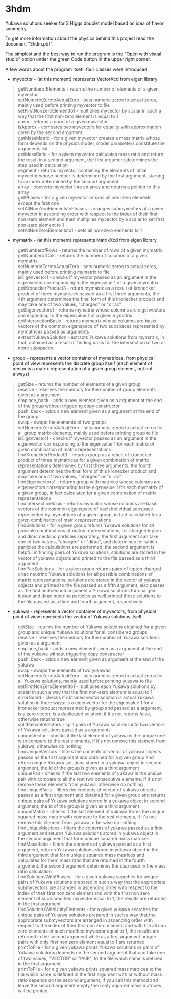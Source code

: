 # 3hdm
Yukawa solutions seeker for 3 Higgs doublet model based on idea of flavor symmetry.

To get more information about the physics behind this project read the document "3hdm.pdf".

The simplest and the best way to run the program is the "Open with visual studio" option under the green Code button in the upper right corner.

A few words about the program itsefl: four classes were introduced
- myvector - (at this moment) represents VectorXcd from eigen library<br/>
 > getNumberofElements - returns the number of elements of a given myvector<br/>
 > setNumericZerotoActualZero - sets numeric zeros to actual zeros, mainly used before printing myvector to file<br/>
 > setFirstNonZeroElementto1 - multiplies myvector by scalar in such a way that the first non-zero element is equal to 1<br/>
 > norm - returns a norm of a given myvector<br/>
 > isApprox - compares two myvectors for equality with approximation given by the second argument<br/>
 > getMassMatrix - for a given myvector creates a mass matrix whose form depends on the physics model, model parameters constitute the arguments list<br/>
 > getMassRatio - for a given myvector calculates mass ratio and return the result in a second argument, the first argument determines the step used in calculation<br/>
 > segment - returns myvector containing the elements of initial myvector whose number is determined by the first argument, starting from index determined by the second argument<br/>
 > array - converts myvector into an array and returns a pointer to this array<br/>
 > getPhases - for a given myvector returns all non-zero elements except the first one<br/>
 > setAllNonZeroElementstoPhases - arranges submyvectors of a given myvector in ascending order with respect to the index of their first non-zero element and then multiplies myvector by a scalar to set first non-zero element to 1<br/>
 > setAllNonZeroElementsto1 - sets all non-zero elements to 1

- mymatrix - (at this moment) represents MatrixXcd from eigen library
 > getNumberofRows - returns the number of rows of a given mymatrix<br/>
 > getNumberofCols - returns the number of columns of a given mymatrix<br/>
 > setNumericZerotoActualZero - sets numeric zeros to actual zeros, mainly used before printing mymatrix to file<br/>
 > isEigenvector1 - checks if myvector passed as an argument is the eigenvector corresponding to the eigenvalue 1 of a given mymatrix<br/>
 > getKroneckerProduct3 - return mymatrix as a result of kronecker product of three mymatrices passed as a first three arguments, the 4th argument determines the final form of this kronecker product and may take one of two values, "charged" or "dirac"<br/>
 > getEigenvectors1 - returns mymatrix whose columns are eigenvectors corresponding to the eigenvalue 1 of a given mymatrix<br/>
 > getIntersectionBasis - returns mymatrix whose columns are basis vectors of the common eigenspace of two subspaces represented by mymatrices passed as arguments<br/>
 > extractYukawaSolution - extracts Yukawa solutions from mymatrix, in fact, obtained as a result of finding basis for the intersection of two or more subspaces

- group - represents a vector container of mymatrices, from physical point of view represents the discrete group itself (each element of vector is a matrix representation of a given group element, but not always)
 > getSize - returns the number of elements of a given group<br/>
 > reserve - reserves the memory for the number of group elements given as a argument<br/>
 > emplace_back - adds a new element given as a argument at the end of the group without triggering copy constructor<br/>
 > push_back - adds a new element given as a argument at the end of the group<br/>
 > swap - swaps the elements of two groups<br/>
 > setNumericZerotoActualZero - sets numeric zeros to actual zeros for all group matrix elements, mainly used before printing group to file<br/>
 > isEigenvector1 - checks if myvector passed as an argument is the eigenvector corresponding to the eigenvalue 1 for each matrix of given combination of matrix representations<br/>
 > findKroneckerProduct3 - returns group as a result of kronecker product of three mymatrices for a given combination of matrix representations determined by first three arguments, the fourth argument determines the final form of this kronecker product and may take one of two values, "charged" or "dirac"<br/>
 > findEigenvectors1 - returns group with matrices whose columns are eigenvectors corresponding to the eigenvalue 1 for each mymatrix of a given group, in fact calculated for a given combination of matrix representations<br/>
 > findIntersectionBasis - returns mymatrix whose columns are basis vectors of the common eigenspace of each individual subspace represented by mymatrices of a given group, in fact calculated for a given combination of matrix representations<br/>
 > findSolutions - for a given group returns Yukawa solutions for all possible combinations of matrix representations, for charged lepton and dirac neutrino particles separately, the first argument can take one of two values, "charged" or "dirac", and determines for which particles the calculations are performed, the second argument is helpful in finding pairs of Yukawa solutions, solutions are stored in the vector of yukawa objects and printed to the file passed as a third argument<br/>
 > findPairSolutions - for a given group returns pairs of lepton charged - dirac neutrino Yukawa solutions for all possible combinations of matrix representations, solutions are stored in the vector of yukawa objects and printed to the file passed as a fifth argument, also passes as the first and second argument a Yukawa solutions for charged lepton and dirac nuetrino particles as well printed these solutions to the file passed as a third and fourth argument, respectively

- yukawa - represents a vector container of myvectors, from physical point of view represents the vector of Yukawa solutions itself
 > getSize - returns the number of Yukawa solutions obtained for a given group and unique Yukawa solutions for all considered groups<br/>
 > reserve - reserves the memory for the number of Yukawa solutions given as a argument<br/>
 > emplace_back - adds a new element given as a argument at the end of the yukawa without triggering copy constructor<br/>
 > push_back - adds a new element given as argument at the end of the yukawa<br/>
 > swap - swaps the elements of two yukawas<br/>
 > setNumericZerotoActualZero - sets numeric zeros to actual zeros for all Yukawa solutions, mainly used before printing yukawa to file<br/>
 > setFirstNonZeroElementto1 - multiplies each Yukawa solutions by scalar in such a way that the first non-zero element is equal to 1<br/>
 > errorGuard - checks if obtained vector solution is actual Yukawa solution in three ways: is a eigenvector for the eigenvalue 1 for a kronecker product represented by group and passed as a argument, is a zero vector, is a duplicated solution; if it's not returns false, otherwise returns true<br/>
 > splitPairsintoVectors - split pairs of Yukawa solutions into two vectors of Yukawa solutions passed as a arguments<br/>
 > uniqueVector - checks if the last element of yukawa is the unique one with compare to the rest elements, if it's not remove this element from yukawa, otherwise do nothing<br/>
 > findUniqueVectors - filters the contents of vector of yukawa objects passed as the first argument and obtained for a given group and return unique Yukawa solutions stored in a yukawa object in second argument, the id of the group is given as a third argument<br/>
 > uniquePair - checks if the last two elements of yukawa is the unique pair with compare to all the rest two consecutive elements, if it's not remove these elements from yukawa, otherwise do nothing<br/>
 > findUniquePairs - filters the contents of vector of yukawa objects passed as a first argument and obtained for a given group and returns unique pairs of Yukawa solutions stored in a yukawa object in second argument, the id of the group is given as a third argument<br/>
 > uniqueMatrix - checks if the last element of yukawa forms the unique squared mass matrix with compare to the rest elements, if it's not remove this element from yukawa, otherwise do nothing<br/>
 > findUniqueMatrices - filters the contents of yukawa passed as a first argument and returns Yukawa solutions stored in yukawa object in the second argument that form unique squared mass matrices<br/>
 > findMassRatio - filters the contents of yukawa passed as a first argument, returns Yukawa solutions stored in yukawa object in the third argument that form unique squared mass matrices and calculates for them mass ratio that are returned in the fourth argument, the second argument determines the step used in the mass ratio calculation<br/>
 > findSolutionsWithPhases - for a given yukawa searches for unique pairs of Yukawa solutions prepared in such a way that the appropriate submyvectors are arranged in ascending order with respect to the index of their first non zero element and with the first non zero element of such modified myvector equal to 1, the results are returned in the first argument<br/>
 > findSolutionsWithUnityElements - for a given yukawa searches for unique pairs of Yukawa solutions prepared in such a way that the appropriate submyvectors are arranged in ascending order with respect to the index of their first non zero element and with the all non zero elements of such modified myvector equal to 1, the results are returned in the second argument while as a first argument unique pairs with only first non zero element equal to 1 are returned<br/>
 > printToFile - for a given yukawa prints Yukawa solutions or pairs of Yukawa solutions depends on the second argument that can take one of two values, "VECTOR" or "PAIR", to the file which name is defined in the first argument<br/>
 > printToFile - for a given yukawa prints squared mass matrices to the file which name is defined in the first argument with or without mass ratio depends on the second argument, if you call this method and leave the second argument empty then only squared mass matrices will be printed

